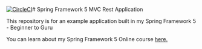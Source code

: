 [![CircleCI](https://circleci.com/gh/Recks11/spring5-mvc-rest.svg?style=svg)](https://circleci.com/gh/Recks11/spring5-mvc-rest)# Spring Framework 5 MVC Rest Application

This repository is for an example application built in my Spring Framework 5 - Beginner to Guru

You can learn about my Spring Framework 5 Online course [here.](http://courses.springframework.guru/p/spring-framework-5-begginer-to-guru/?product_id=363173)